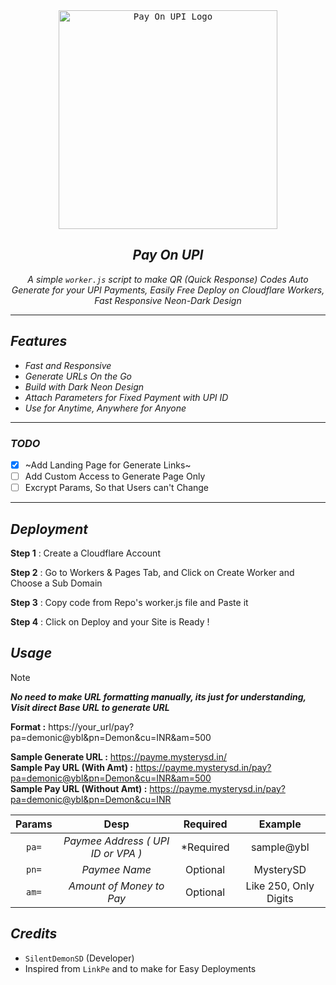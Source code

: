 <div align="center">
    <a href="https://github.com/SilentDemonSD">
        <kbd>
            <img width="350" src="https://te.legra.ph/file/246b0881d54fce4a642b1.jpg" alt="Pay On UPI Logo">
        </kbd>
    </a>

## ***Pay On UPI***

<i> A simple `worker.js` script to make QR (Quick Response) Codes Auto Generate for your UPI Payments, Easily Free Deploy on Cloudflare Workers, Fast Responsive Neon-Dark Design </i>

</div>

---

## ***Features***
- _Fast and Responsive_
- _Generate URLs On the Go_
- _Build with Dark Neon Design_
- _Attach Parameters for Fixed Payment with UPI ID_
- _Use for Anytime, Anywhere for Anyone_

---

### ***TODO***

- [x] ~Add Landing Page for Generate Links~
- [ ] Add Custom Access to Generate Page Only
- [ ] Excrypt Params, So that Users can't Change

---

## ***Deployment***

**Step 1** : Create a Cloudflare Account 

**Step 2** : Go to Workers & Pages Tab, and Click on Create Worker and Choose a Sub Domain

**Step 3** : Copy code from Repo's worker.js file and Paste it

**Step 4** : Click on Deploy and your Site is Ready !

## ***Usage***

> [!NOTE]
> ***No need to make URL formatting manually, its just for understanding, Visit direct Base URL to generate URL***

**Format :** https://your_url/pay?pa=demonic@ybl&pn=Demon&cu=INR&am=500

**Sample Generate URL :** https://payme.mysterysd.in/ <br>
**Sample Pay URL (With Amt) :** https://payme.mysterysd.in/pay?pa=demonic@ybl&pn=Demon&cu=INR&am=500 <br>
**Sample Pay URL (Without Amt) :** https://payme.mysterysd.in/pay?pa=demonic@ybl&pn=Demon&cu=INR <br>

**Params**|**Desp**|**Required**|**Example**
:--------:|:---:|:------:|:---------:
`pa=` | _Paymee Address ( UPI ID or VPA )_| *Required | sample@ybl
`pn=` | _Paymee Name_ | Optional | MysterySD
`am=` | _Amount of Money to Pay_ | Optional | Like 250, Only Digits

## ***Credits***
- `SilentDemonSD` (Developer)
- Inspired from `LinkPe` and to make for Easy Deployments

